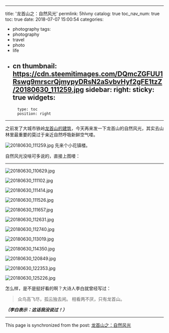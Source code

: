 
---
title: '龙首山之：自然风光'
permlink: 5hlvny
catalog: true
toc_nav_num: true
toc: true
date: 2018-07-07 15:00:54
categories:
- photography
tags:
- photography
- travel
- photo
- life
- cn
thumbnail: https://cdn.steemitimages.com/DQmcZGFUU1Rswg9mrscrQjmypyDRsN2aSvbvHyf2gFE1tzZ/20180630_111259.jpg
sidebar:
    right:
        sticky: true
widgets:
    -
        type: toc
        position: right
---


之前发了大城市铁岭[龙首山的建筑](https://steemit.com/photography/@oflyhigh/2djjlm)，今天再来发一下龙首山的自然风光，其实去山林里最重要的莫过于亲近自然呼吸新鲜空气喽。

![20180630_111259.jpg](https://cdn.steemitimages.com/DQmcZGFUU1Rswg9mrscrQjmypyDRsN2aSvbvHyf2gFE1tzZ/20180630_111259.jpg)
先来个小花镇楼。


自然风光没啥可多说的，直接上图喽：

----

![20180630_110629.jpg](https://cdn.steemitimages.com/DQmRp2EjM4cJttw4egVouxN7G3vmYFVe1hUnWmanBK5Caoy/20180630_110629.jpg)

![20180630_111102.jpg](https://cdn.steemitimages.com/DQmNYU5GAnidzAbQiqB7xyGBgNY2QTnSrgqJ3LwCkmJ4KcU/20180630_111102.jpg)

![20180630_111414.jpg](https://cdn.steemitimages.com/DQmXfk4ssSeBg78wxknQb8uLYxkjhGaxeh8AdM1ovQHpLhu/20180630_111414.jpg)

![20180630_111526.jpg](https://cdn.steemitimages.com/DQmXhsvNYmaYaGc4qhmC2H5vcF6mc3vDDd218WFWy3Nmrm2/20180630_111526.jpg)

![20180630_111657.jpg](https://cdn.steemitimages.com/DQmeKsvfJN3ShVViFV1skNoBQyH8a5jhjmbS2R4bWzs2D24/20180630_111657.jpg)

![20180630_112631.jpg](https://cdn.steemitimages.com/DQmZeDYwWUUExjceL4bnN8Fntp8DaHF2aScyWgUxfHSJLXW/20180630_112631.jpg)

![20180630_112740.jpg](https://cdn.steemitimages.com/DQmf6aYV6TxPmidAjTVYc2s59Q5UqrYqrNLKns5QsYWbRh7/20180630_112740.jpg)

![20180630_113019.jpg](https://cdn.steemitimages.com/DQmT8LYMrQ3a5bV4hsq9QDq87RoAzkYFxxaqHZysmyaLc9z/20180630_113019.jpg)

![20180630_114350.jpg](https://cdn.steemitimages.com/DQmTMVdon1WygRNtp96KciuQmRVM1642XbbSHLFehyiSca2/20180630_114350.jpg)

![20180630_120849.jpg](https://cdn.steemitimages.com/DQmR13FCTLvCYFyvehxYzms2AwSmCUB8wMUG5qijdPhX15s/20180630_120849.jpg)

![20180630_122353.jpg](https://cdn.steemitimages.com/DQmaUuwPjcg7rdNgsmPxFyeCkexzN8dxutbivw4BFKiktek/20180630_122353.jpg)

![20180630_125226.jpg](https://cdn.steemitimages.com/DQmfCPQdgcMm1prTvpe5sDeN6feSaS3ChxdRE972zhYfP6W/20180630_125226.jpg)

怎么样，是不是挺好看的啊？大诗人李白就曾经写过：
>众鸟高飞尽，孤云独去闲。
相看两不厌，只有龙首山。

***（李白表示：这话我没说过！）***

- - -

This page is synchronized from the post: [龙首山之：自然风光](https://steemit.com/@oflyhigh/5hlvny)
